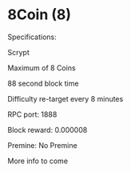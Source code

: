 8Coin (8)
===========

Specifications:

Scrypt

Maximum of 8 Coins

88 second block time

Difficulty re-target every 8 minutes

RPC port: 1888

Block reward: 0.000008

Premine: No Premine

More info to come
